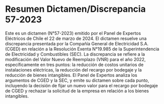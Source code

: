# Resumen Dictamen/Discrepancia 57-2023
Este es un dictamen (N°57-2023) emitido por el Panel de Expertos Eléctricos de Chile el 22 de marzo de 2024. El dictamen resuelve una discrepancia presentada por la Compañía General de Electricidad S.A. (CGED) en relación a la Resolución Exenta N°19.985 de la Superintendencia de Electricidad y Combustibles (SEC). La discrepancia se refiere a la modificación del Valor Nuevo de Reemplazo (VNR) para el año 2022, específicamente en tres puntos: la reducción de costos unitarios de instalaciones eléctricas, la reducción del recargo por bodegaje y la reducción de bienes intangibles. El Panel de Expertos analiza los argumentos de CGED y la SEC, y emite su dictamen sobre cada punto, incluyendo la decisión de fijar un nuevo valor para el recargo por bodegaje de CGED y rechazar la solicitud de la empresa en relación a los bienes intangibles.
